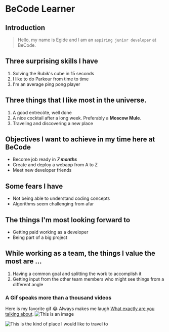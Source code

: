# BeCode Learner

## Introduction

> Hello, my name is Egide and l am an `aspiring junior developer` at BeCode.

## Three surprising skills l have

1. Solving the Rubik's cube in 15 seconds
2. I like to do Parkour from time to time
3. I'm an average ping pong player

## Three things that l like most in the universe.

1. A good entrecôte, well done
2. A nice cocktail after a long week. Preferably a **Moscow Mule**.
3. Traveling and discovering a new place

## Objectives l want to achieve in my time here at BeCode

- Become job ready in **_7 months_**
- Create and deploy a webapp from A to Z
- Meet new developer friends

## Some fears l have

- Not being able to understand coding concepts
- Algorithms seem challenging from afar

## The things l'm most looking forward to

- Getting paid working as a developer
- Being part of a big project

## While working as a team, the things l value the most are ...

1. Having a common goal and splitting the work to accomplish it
2. Getting input from the other team members who might see things from a different angle

### A Gif speaks more than a thousand videos

Here is my favorite gif 😂 Always makes me laugh
[What exactly are you talking about](https://media.giphy.com/media/AfXPYfexaPjPsEdsUz/giphy.gif).
![This is an image](https://i.ibb.co/FKkDQFM/confused-girl.gif)

![This is the kind of place l would like to travel to](https://i.ibb.co/v3cqCQ5/pexels-michael-block-3225528.jpg)
